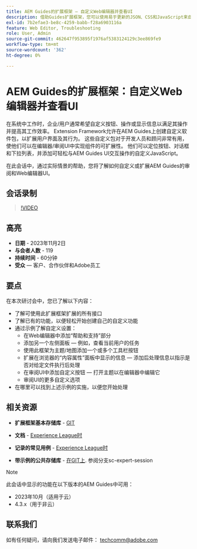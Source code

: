 ```yaml
---
title: AEM Guides的扩展框架 — 自定义Web编辑器并查看UI
description: 借助Guides扩展框架，您可以使用易于更新的JSON、CSS和JavaScript来自定义Review Ui或Webeditor的所需部分。
exl-id: 7b2efae3-be8c-4259-babb-f28a6903116a
feature: Web Editor, Troubleshooting
role: User, Admin
source-git-commit: 462647f953895f1976af5383124129c3ee869fe9
workflow-type: tm+mt
source-wordcount: '362'
ht-degree: 0%

---
```


# AEM Guides的扩展框架：自定义Web编辑器并查看UI

在系统中工作时，企业/用户通常希望自定义按钮、操作或显示信息以满足其操作并提高其工作效率。 Extension Framework允许在AEM Guides上创建自定义软件包，以扩展用户界面及其行为。 这些自定义包对于开发人员和顾问非常有用，使他们可以在编辑器/审阅UI中实现组件的可扩展性。 他们可以定位按钮、对话框和下拉列表，并添加可轻松与AEM Guides UI交互操作的自定义JavaScript。

在此会话中，通过实际情景的帮助，您将了解如何自定义或扩展AEM Guides的审阅和Web编辑器UI。

## 会话录制

>[!VIDEO](https://video.tv.adobe.com/v/3425476/review-ui-customization-guides-extension-framework-web-editor)

## 高亮

- **日期** - 2023年11月2日
- **与会者人数** - 119
- **持续时间** - 60分钟
- **受众**  — 客户、合作伙伴和Adobe员工

## 要点

在本次研讨会中，您已了解以下内容：
- 了解可使用此扩展框架扩展的所有接口
- 了解已有的功能，以便轻松开始创建自己的自定义功能
- 通过示例了解自定义设置：
   - 在Web编辑器中添加“帮助和支持”部分
   - 添加另一个左侧面板 — 例如，查看当前用户的任务
   - 使用此框架为主题/地图添加一个或多个工具栏按钮
   - 扩展在浏览器的“内容属性”面板中显示的信息 — 添加后处理信息以指示是否对给定文件执行后处理
   - 在审阅UI中添加自定义按钮 — 打开主题以在编辑器中编辑它
   - 审阅UI的更多自定义选项
- 在哪里可以找到上述示例的实施，以便您开始处理


## 相关资源

- **扩展框架基本存储库** - [GIT](https://github.com/adobe/guides-extension/tree/main)

- **文档** - [Experience League时](../../guides-ui-extensions/aem_guides_framework/basic-customisation.md)

- **记录的常见用例** - [Experience League时](../../guides-ui-extensions/aem_guides_framework/jui-framework.md)

- **带示例的公共存储库** - [在GIT上](https://github.com/adobe/guides-extension/tree/sc-expert-session). 参阅分支sc-expert-session


>[!NOTE]
>
> 此会话中显示的功能在以下版本的AEM Guides中可用：
> - 2023年10月（适用于云）
> - 4.3.x（用于非云）



## 联系我们

如有任何疑问，请向我们发送电子邮件： <techcomm@adobe.com>
